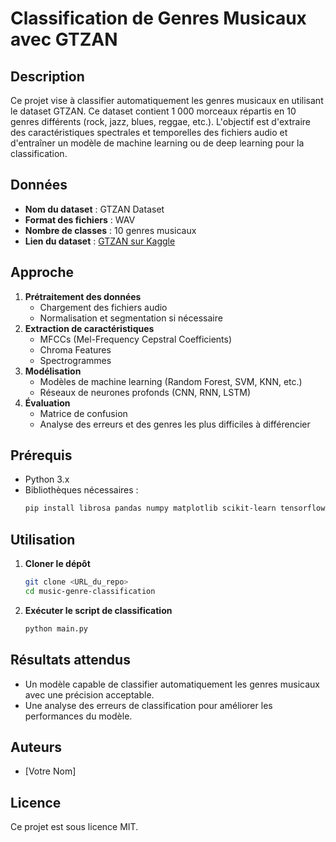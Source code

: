 # Classification de Genres Musicaux avec GTZAN

## Description
Ce projet vise à classifier automatiquement les genres musicaux en utilisant le dataset GTZAN. Ce dataset contient 1 000 morceaux répartis en 10 genres différents (rock, jazz, blues, reggae, etc.). L'objectif est d'extraire des caractéristiques spectrales et temporelles des fichiers audio et d'entraîner un modèle de machine learning ou de deep learning pour la classification.

## Données
- **Nom du dataset** : GTZAN Dataset
- **Format des fichiers** : WAV
- **Nombre de classes** : 10 genres musicaux
- **Lien du dataset** : [GTZAN sur Kaggle](https://www.kaggle.com/andradaolteanu/gtzan-dataset-music-genre-classification)

## Approche
1. **Prétraitement des données**
   - Chargement des fichiers audio
   - Normalisation et segmentation si nécessaire
2. **Extraction de caractéristiques**
   - MFCCs (Mel-Frequency Cepstral Coefficients)
   - Chroma Features
   - Spectrogrammes
3. **Modélisation**
   - Modèles de machine learning (Random Forest, SVM, KNN, etc.)
   - Réseaux de neurones profonds (CNN, RNN, LSTM)
4. **Évaluation**
   - Matrice de confusion
   - Analyse des erreurs et des genres les plus difficiles à différencier

## Prérequis
- Python 3.x
- Bibliothèques nécessaires :
  ```bash
  pip install librosa pandas numpy matplotlib scikit-learn tensorflow keras
  ```

## Utilisation
1. **Cloner le dépôt**
   ```bash
   git clone <URL_du_repo>
   cd music-genre-classification
   ```
2. **Exécuter le script de classification**
   ```bash
   python main.py
   ```

## Résultats attendus
- Un modèle capable de classifier automatiquement les genres musicaux avec une précision acceptable.
- Une analyse des erreurs de classification pour améliorer les performances du modèle.

## Auteurs
- [Votre Nom]

## Licence
Ce projet est sous licence MIT.
